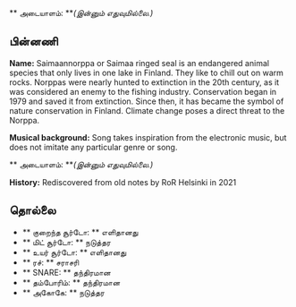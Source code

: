 ** அடையாளம்: ***(இன்னும் எதுவுமில்லை.)*

## பின்னணி

**Name:** Saimaannorppa or Saimaa ringed seal is an endangered animal species
that only lives in one lake in Finland. They like to chill out on warm rocks.
Norppas were nearly hunted to extinction in the 20th century, as it was
considered an enemy to the fishing industry. Conservation began in 1979 and
saved it from extinction. Since then, it has became the symbol of nature
conservation in Finland. Climate change poses a direct threat to the Norppa.

**Musical background:** Song takes inspiration from the electronic music, but
does not imitate any particular genre or song.

** அடையாளம்: ***(இன்னும் எதுவுமில்லை.)*

**History:** Rediscovered from old notes by RoR Helsinki in 2021

## தொல்லை

* ** குறைந்த சூர்டோ: ** எளிதானது
* ** மிட் சூர்டோ: ** நடுத்தர
* ** உயர் சூர்டோ: ** எளிதானது
* ** ரச்: ** சராசரி
* ** SNARE: ** தந்திரமான
* ** தம்போரிம்: ** தந்திரமான
* ** அகோகே: ** நடுத்தர

